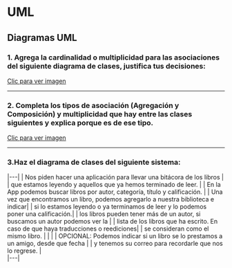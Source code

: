 # UML
## Diagramas UML

### 1. Agrega la cardinalidad o multiplicidad para las asociaciones del siguiente diagrama de clases, justifica tus decisiones:
[Clic para ver imagen](./foticos/uml1.png)

---


### 2. Completa los tipos de asociación (Agregación y Composición) y multiplicidad que hay entre las clases siguientes y explica porque es de ese tipo.
[Clic para ver imagen](./foticos/uml2.png)

*** 

### 3.Haz el diagrama de clases del siguiente sistema:
|---|
| Nos piden hacer una aplicación para llevar una bitácora de los libros             |
| que estamos leyendo y aquellos que ya hemos terminado de leer.                    |
| En la App podemos buscar libros por autor, categoría, título y calificación.      |
| Una vez que encontramos un libro, podemos agregarlo a nuestra biblioteca e indicar|
| si lo estamos leyendo o ya terminamos de leer y lo podemos poner una calificación.|
| los libros pueden tener más de un autor, si buscamos un autor podemos ver la      |
| lista de los libros que ha escrito. En caso de que haya traducciones o reediciones| 
| se consideran como el mismo libro.                                                |
|                                                                                   |
| OPCIONAL: Podemos indicar si un libro se lo prestamos a un amigo, desde que fecha |
| y tenemos su correo para recordarle que nos lo regrese.                           |              
|---|

